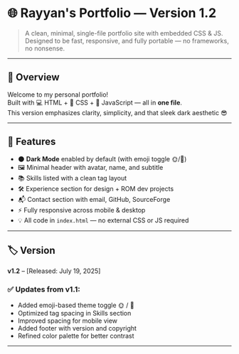 # 🌐 Rayyan's Portfolio — Version 1.2

> A clean, minimal, single-file portfolio site with embedded CSS & JS.  
> Designed to be fast, responsive, and fully portable — no frameworks, no nonsense.

---

## 🚀 Overview

Welcome to my personal portfolio!  
Built with 💻 HTML + 🎨 CSS + 🔮 JavaScript — all in **one file**.  
This version emphasizes clarity, simplicity, and that sleek dark aesthetic 😎

---

## 🎯 Features

- 🌑 **Dark Mode** enabled by default (with emoji toggle 🌞/🌙)
- 🖼️ Minimal header with avatar, name, and subtitle
- 📚 Skills listed with a clean tag layout
- 🛠️ Experience section for design + ROM dev projects
- 📬 Contact section with email, GitHub, SourceForge
- ⚡ Fully responsive across mobile & desktop
- 💡 All code in `index.html` — no external CSS or JS required

---

## 🏷 Version

**v1.2** – [Released: July 19, 2025]

### ✅ Updates from v1.1:
- Added emoji-based theme toggle 🌞 / 🌙
- Optimized tag spacing in Skills section
- Improved spacing for mobile view
- Added footer with version and copyright
- Refined color palette for better contrast

---

